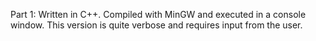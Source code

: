 Part 1: Written in C++. Compiled with MinGW and executed in a console window. This version is quite verbose and requires input from the user.